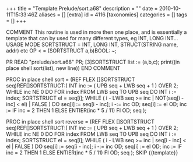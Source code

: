 +++
title = "Template:Prelude/sort.a68"
description = ""
date = 2010-10-11T15:33:46Z
aliases = []
[extra]
id = 4116
[taxonomies]
categories = []
tags = []
+++

COMMENT
   This routine is used in more then one place, and is essentially a
   template that can by used for many different types, eg INT, LONG INT...
 USAGE
   MODE SORTSTRUCT = INT, LONG INT, STRUCT(STRING name, addr) etc
   OP < = (SORTSTRUCT a,b)BOOL: ~;
 
   PR READ "prelude/sort.a68" PR;
   [3]SORTSTRUCT list := (a,b,c);
   print((in place shell sort(list), new line))
 END COMMENT

  PROC in place shell sort = (REF FLEX []SORTSTRUCT seq)REF[]SORTSTRUCT:(
      INT inc := ( UPB seq + LWB seq + 1 ) OVER 2;
      WHILE inc NE 0 DO
          FOR index FROM LWB seq TO UPB seq DO
              INT i := index;
              SORTSTRUCT el = seq[i];
              WHILE ( i  - LWB seq >= inc | NOT(seq[i - inc] < el) | FALSE ) DO
                  seq[i] := seq[i - inc];
                  i -:= inc
              OD;
              seq[i] := el
          OD;
          inc := IF inc = 2 THEN 1 ELSE ENTIER(inc * 5 / 11) FI
      OD;
      seq
  );

  PROC in place shell sort reverse = (REF FLEX []SORTSTRUCT seq)REF[]SORTSTRUCT:(
      INT inc := ( UPB seq + LWB seq + 1 ) OVER 2;
      WHILE inc NE 0 DO
          FOR index FROM LWB seq TO UPB seq DO
              INT i := index;
              SORTSTRUCT el = seq[i];
              WHILE ( i  - LWB seq >= inc | seq[i - inc] < el | FALSE ) DO
                  seq[i] := seq[i - inc];
                  i -:= inc
              OD;
              seq[i] := el
          OD;
          inc := IF inc = 2 THEN 1 ELSE ENTIER(inc * 5 / 11) FI
      OD;
      seq
  );
  SKIP
<noinclude>{{template}}</noinclude>
